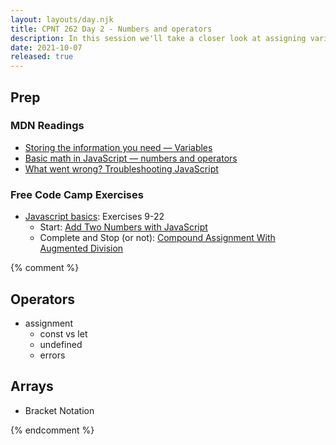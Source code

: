 ```yaml
---
layout: layouts/day.njk
title: CPNT 262 Day 2 - Numbers and operators
description: In this session we'll take a closer look at assigning variables, the Number value and number operations.
date: 2021-10-07
released: true
---
```


## Prep
### MDN Readings
- [Storing the information you need — Variables](https://developer.mozilla.org/en-US/docs/Learn/JavaScript/First_steps/Variables)
- [Basic math in JavaScript — numbers and operators](https://developer.mozilla.org/en-US/docs/Learn/JavaScript/First_steps/Math)
- [What went wrong? Troubleshooting JavaScript](https://developer.mozilla.org/en-US/docs/Learn/JavaScript/First_steps/What_went_wrong)

### Free Code Camp Exercises
- [Javascript basics](https://www.freecodecamp.org/learn/javascript-algorithms-and-data-structures/#basic-javascript): Exercises 9-22
    - Start: [Add Two Numbers with JavaScript](https://www.freecodecamp.org/learn/javascript-algorithms-and-data-structures/basic-javascript/add-two-numbers-with-javascript)
    - Complete and Stop (or not): [Compound Assignment With Augmented Division](https://www.freecodecamp.org/learn/javascript-algorithms-and-data-structures/basic-javascript/compound-assignment-with-augmented-division)

{% comment %}
## Operators
- assignment
    - const vs let
    - undefined
    - errors

## Arrays
- Bracket Notation

{% endcomment %}
